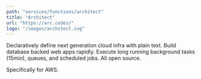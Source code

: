 ```yaml
---
path: "services/functions/architect"
title: "Architect"
url: "https://arc.codes/"
logo: "/images/architect.svg"
---
```


Declaratively define next generation cloud infra with plain text. Build database backed web apps rapidly. Execute long running background tasks (15min), queues, and scheduled jobs. All open source.

Specifically for AWS. 